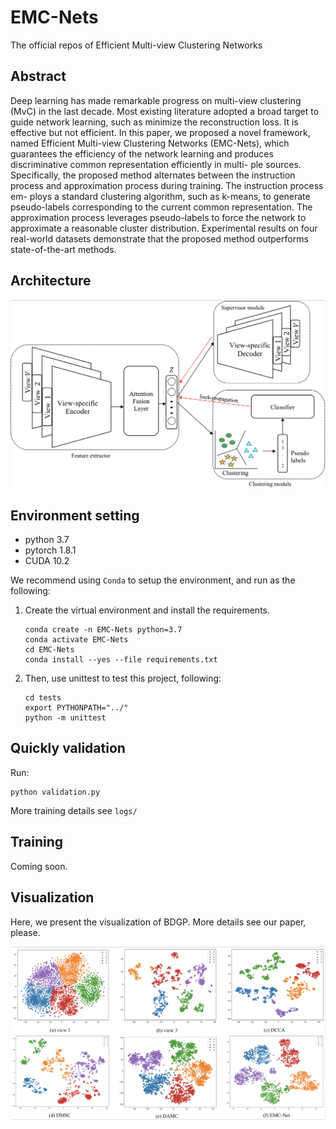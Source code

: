 # EMC-Nets
The official repos of Efficient Multi-view Clustering Networks


## Abstract
Deep learning has made remarkable progress on multi-view clustering (MvC) in the last decade. Most existing literature 
adopted a broad target to guide network learning, such as minimize the reconstruction loss. It is effective but not 
efficient. In this paper, we proposed a novel framework, named Efficient Multi-view Clustering Networks (EMC-Nets),
 which guarantees the efficiency of the network learning and produces discriminative common representation efficiently 
 in multi- ple sources. Specifically, the proposed method alternates between the instruction process and approximation 
 process during training. The instruction process em- ploys a standard clustering algorithm, such as k-means, 
 to generate pseudo-labels corresponding to the current common representation. The approximation process leverages 
 pseudo-labels to force the network to approximate a reasonable cluster distribution. Experimental results on four 
 real-world datasets demonstrate that the proposed method outperforms state-of-the-art methods.
 

## Architecture

![architecture](./imgs/architecture.png)


## Environment setting

- python 3.7
- pytorch 1.8.1
- CUDA 10.2

We recommend using `Conda` to setup the environment, and run as the following:

1. Create the virtual environment and install the requirements.
    ```
    conda create -n EMC-Nets python=3.7
    conda activate EMC-Nets
    cd EMC-Nets
    conda install --yes --file requirements.txt
    ```
2. Then, use unittest to test this project, following:
    ```
    cd tests
    export PYTHONPATH="../"
    python -m unittest
    ```

## Quickly validation

Run: 
```
python validation.py
```

More training details see `logs/`

## Training

Coming soon.

## Visualization

Here, we present the visualization of BDGP. More details see our paper, please.

![visualization](./imgs/visualization.png)

